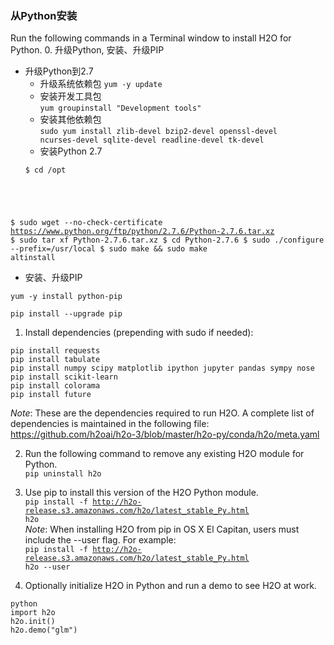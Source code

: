### 从Python安装
Run the following commands in a Terminal window to install H2O for Python.
0. 升级Python, 安装、升级PIP
  * 升级Python到2.7
    * 升级系统依赖包
      <code>yum -y update</code>
    * 安装开发工具包  
      <code>yum groupinstall "Development tools"</code>
    * 安装其他依赖包  
     <code>sudo yum install zlib-devel bzip2-devel openssl-devel ncurses-devel sqlite-devel readline-devel tk-devel</code>
    * 安装Python 2.7  
     <pre><code>$ cd /opt
$ sudo wget --no-check-certificate https://www.python.org/ftp/python/2.7.6/Python-2.7.6.tar.xz
$ sudo tar xf Python-2.7.6.tar.xz 
$ cd Python-2.7.6
$ sudo ./configure --prefix=/usr/local
$ sudo make && sudo make altinstall</code></pre>
 * 安装、升级PIP
  <pre><code>yum -y install python-pip</code></pre>
  <pre><code>pip install --upgrade pip</code></pre>
  
1. Install dependencies (prepending with sudo if needed):
  <pre><code>pip install requests
pip install tabulate
pip install numpy scipy matplotlib ipython jupyter pandas sympy nose
pip install scikit-learn
pip install colorama
pip install future</code></pre>
  
  _Note_: These are the dependencies required to run H2O. A complete list of dependencies is maintained in the 
  following file: https://github.com/h2oai/h2o-3/blob/master/h2o-py/conda/h2o/meta.yaml

2. Run the following command to remove any existing H2O module for Python.  
  <code>pip uninstall h2o</code>

3. Use pip to install this version of the H2O Python module.  
  <code>pip install -f http://h2o-release.s3.amazonaws.com/h2o/latest_stable_Py.html h2o</code>    
  _Note_: When installing H2O from pip in OS X El Capitan, users must include the --user flag. For example:  
  <code>pip install -f http://h2o-release.s3.amazonaws.com/h2o/latest_stable_Py.html h2o --user</code>

4.  Optionally initialize H2O in Python and run a demo to see H2O at work.
  <pre><code>python
import h2o
h2o.init()
h2o.demo("glm")</code></pre>
